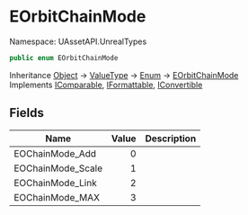 # EOrbitChainMode

Namespace: UAssetAPI.UnrealTypes

```csharp
public enum EOrbitChainMode
```

Inheritance [Object](https://docs.microsoft.com/en-us/dotnet/api/system.object) → [ValueType](https://docs.microsoft.com/en-us/dotnet/api/system.valuetype) → [Enum](https://docs.microsoft.com/en-us/dotnet/api/system.enum) → [EOrbitChainMode](./uassetapi.unrealtypes.eorbitchainmode.md)<br>
Implements [IComparable](https://docs.microsoft.com/en-us/dotnet/api/system.icomparable), [IFormattable](https://docs.microsoft.com/en-us/dotnet/api/system.iformattable), [IConvertible](https://docs.microsoft.com/en-us/dotnet/api/system.iconvertible)

## Fields

| Name | Value | Description |
| --- | --: | --- |
| EOChainMode_Add | 0 |  |
| EOChainMode_Scale | 1 |  |
| EOChainMode_Link | 2 |  |
| EOChainMode_MAX | 3 |  |
